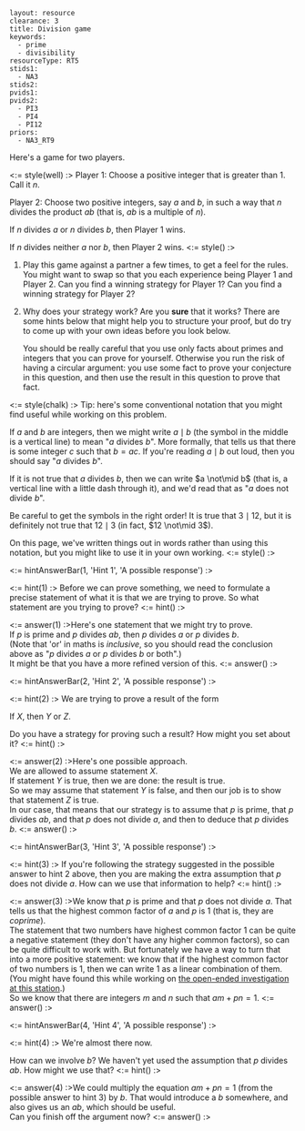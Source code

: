 ````
layout: resource
clearance: 3
title: Division game
keywords:
  - prime
  - divisibility
resourceType: RT5
stids1:
  - NA3
stids2:
pvids1:
pvids2:
  - PI3
  - PI4
  - PI12
priors:
  - NA3_RT9

````

Here's a game for two players.

<:= style(well) :>
Player 1: Choose a positive integer that is greater than $1$.  Call it $n$.

Player 2: Choose two positive integers, say $a$ and $b$, in such a way that $n$ divides the product $ab$ (that is, $ab$ is a multiple of $n$).

If $n$ divides $a$ or $n$ divides $b$, then Player 1 wins.

If $n$ divides neither $a$ nor $b$, then Player 2 wins.
<:= style() :>

1.  Play this game against a partner a few times, to get a feel for the rules.  You might want to swap so that you each experience being Player 1 and Player 2.  Can you find a winning strategy for Player 1?  Can you find a winning strategy for Player 2?

2.  Why does your strategy work?  Are you __sure__ that it works?  There are some hints below that might help you to structure your proof, but do try to come up with your own ideas before you look below.

    You should be really careful that you use only facts about primes and integers that you can prove for yourself.  Otherwise you run the risk of having a circular argument: you use some fact to prove your conjecture in this question, and then use the result in this question to prove that fact.

<:= style(chalk) :>
Tip: here's some conventional notation that you might find useful while working on this problem.

If $a$ and $b$ are integers, then we might write $a \mid b$ (the symbol in the middle is a vertical line) to mean "$a$ divides $b$".  More formally, that tells us that there is some integer $c$ such that $b = ac$.  If you're reading $a \mid b$ out loud, then you should say "$a$ divides $b$".

If it is not true that $a$ divides $b$, then we can write $a \not\mid b$ (that is, a vertical line with a little dash through it), and we'd read that as "$a$ does not divide $b$".

Be careful to get the symbols in the right order!  It is true that $3 \mid 12$, but it is definitely not true that $12 \mid 3$ (in fact, $12 \not\mid 3$).

On this page, we've written things out in words rather than using this notation, but you might like to use it in your own working.
<:= style() :>


<:= hintAnswerBar(1, 'Hint 1', 'A possible response') :>

<:= hint(1) :>
Before we can prove something, we need to formulate a precise statement of what it is that we are trying to prove.  So what statement are you trying to prove?
<:= hint() :>

<:= answer(1) :>Here's one statement that we might try to prove.  
If $p$ is prime and $p$ divides $ab$, then $p$ divides $a$ or $p$ divides $b$.  
(Note that 'or' in maths is _inclusive_, so you should read the conclusion above as "$p$ divides $a$ or $p$ divides $b$ or both".)  
It might be that you have a more refined version of this.
<:= answer() :>

<:= hintAnswerBar(2, 'Hint 2', 'A possible response') :>

<:= hint(2) :>
We are trying to prove a result of the form

If $X$, then $Y$ or $Z$.

Do you have a strategy for proving such a result?  How might you set about it?
<:= hint() :>

<:= answer(2) :>Here's one possible approach.  
We are allowed to assume statement $X$.  
If statement $Y$ is true, then we are done: the result is true.  
So we may assume that statement $Y$ is false, and then our job is to show that statement $Z$ is true.  
In our case, that means that our strategy is to assume that $p$ is prime, that $p$ divides $ab$, and that $p$ does not divide $a$, and then to deduce that $p$ divides $b$.
<:= answer() :>

<:= hintAnswerBar(3, 'Hint 3', 'A possible response') :>

<:= hint(3) :>
If you're following the strategy suggested in the possible answer to hint 2 above, then you are making the extra assumption that $p$ does not divide $a$.  How can we use that information to help?
<:= hint() :>


<:= answer(3) :>We know that $p$ is prime and that $p$ does not divide $a$.  That tells us that the highest common factor of $a$ and $p$ is $1$ (that is, they are _coprime_).  
The statement that two numbers have highest common factor $1$ can be quite a negative statement (they don't have any higher common factors), so can be quite difficult to work with.  But fortunately we have a way to turn that into a more positive statement: we know that if the highest common factor of two numbers is $1$, then we can write $1$ as a linear combination of them.  (You might have found this while working on [the open-ended investigation at this station](../NA3_RT9/index.html).)  
So we know that there are integers $m$ and $n$ such that $am + pn = 1$.
<:= answer() :>

<:= hintAnswerBar(4, 'Hint 4', 'A possible response') :>

<:= hint(4) :>
We're almost there now.

How can we involve $b$?  We haven't yet used the assumption that $p$ divides $ab$.  How might we use that?
<:= hint() :>


<:= answer(4) :>We could multiply the equation $am + pn = 1$ (from the possible answer to hint 3) by $b$.  That would introduce a $b$ somewhere, and also gives us an $ab$, which should be useful.  
Can you finish off the argument now?
<:= answer() :>

